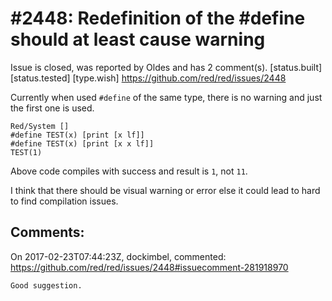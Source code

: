 
#2448: Redefinition of the #define should at least cause warning
================================================================================
Issue is closed, was reported by Oldes and has 2 comment(s).
[status.built] [status.tested] [type.wish]
<https://github.com/red/red/issues/2448>

Currently when used `#define` of the same type, there is no warning and just the first one is used.

```
Red/System []
#define TEST(x) [print [x lf]] 
#define TEST(x) [print [x x lf]] 
TEST(1)
```

Above code compiles with success and result is `1`, not `11`.

I think that there should be visual warning or error else it could lead to hard to find compilation issues.


Comments:
--------------------------------------------------------------------------------

On 2017-02-23T07:44:23Z, dockimbel, commented:
<https://github.com/red/red/issues/2448#issuecomment-281918970>

    Good suggestion.


